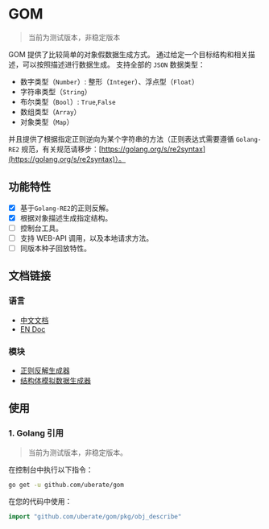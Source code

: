 # GOM

> 当前为测试版本，非稳定版本

GOM 提供了比较简单的对象假数据生成方式。
通过给定一个目标结构和相关描述，可以按照描述进行数据生成。
支持全部的 `JSON` 数据类型：

- 数字类型（`Number`）: 整形（`Integer`）、浮点型（`Float`）
- 字符串类型（`String`）
- 布尔类型（`Bool`）: `True`,`False`
- 数组类型（`Array`）
- 对象类型（`Map`）

并且提供了根据指定正则逆向为某个字符串的方法（正则表达式需要遵循 `Golang-RE2`
规范，有关规范请移步：[https://golang.org/s/re2syntax](https://golang.org/s/re2syntax)）。

## 功能特性

- [x] 基于`Golang-RE2`的正则反解。
- [x] 根据对象描述生成指定结构。
- [ ] 控制台工具。
- [ ] 支持 WEB-API 调用，以及本地请求方法。
- [ ] 同版本种子回放特性。

## 文档链接

### 语言

- [中文文档](./README.md)
- [EN Doc](./docs/en/README.md)

### 模块

- [正则反解生成器]()
- [结构体模拟数据生成器]()

## 使用

### 1. Golang 引用

> 当前为测试版本，非稳定版本。

在控制台中执行以下指令：

```bash 
go get -u github.com/uberate/gom
```

在您的代码中使用：

```go
import "github.com/uberate/gom/pkg/obj_describe"
```